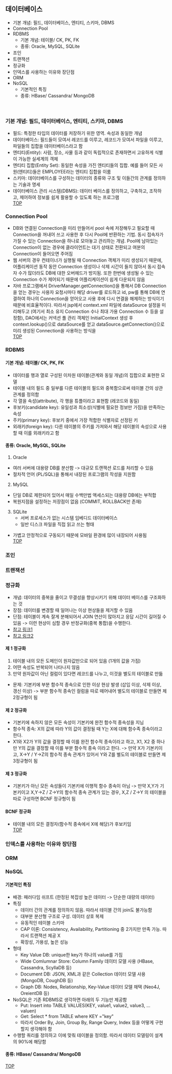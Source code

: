 ## 데이터베이스
- 기본 개념: 필드, 데이터베이스, 엔티티, 스키마, DBMS
- Connection Pool
- RDBMS
  - 기본 개념: 테이블/ CK, PK, FK
  - 종류: Oracle, MySQL, SQLite
- 조인
- 트랜잭션
- 정규화
- 인덱스를 사용하는 이유와 장단점
- ORM
- NoSQL
  - 기본적인 특징
  - 종류: HBase/ Cassandra/ MongoDB
<br><br><br>


### 기본 개념: 필드, 데이터베이스, 엔티티, 스키마, DBMS
- 필드: 특정한 타입의 데이터를 저장하기 위한 영역. 속성과 동일한 개념
- 데이터베이스: 필드들이 모여서 레코드를 이루고, 레코드가 모여서 파일을 이루고, 파일들의 집합을 데이터베이스라고 함
- 엔티티(Entity): 사람, 장소, 사물 등과 같이 독립적으로 존재하면서 고유하게 식별이 가능한 실세계의 객체
- 엔티티 집합(Entity Set): 동일한 속성을 가진 엔티티들의 집합. 예를 들어 모든 사원(엔티티)들은 EMPLOYEE라는 엔티티 집합을 이룸
- 스키마: 데이터베이스를 구성하는 데이터의 종류와 구조 및 이들간의 관계를 정의하는 기술과 명세
- 데이터베이스 관리 시스템(DBMS): 데이터 베이스를 정의하고, 구축하고, 조작하고, 제어하여 정보를 쉽게 활용할 수 있도록 하는 프로그램  
<a href="#top">TOP</a>

### Connection Pool
- DB와 연결된 Connection을 미리 만들어서 pool 속에 저장해두고 필요할 때 Connection을 꺼내어 쓰고 사용한 후 다시 Pool에 반환하는 기법. 동시 접속자가 가질 수 있는 Connection을 하나로 모아놓고 관리하는 개념. Pool에 남아있는 Connection이 없는 경우에 클라이언트는 대기 상태로 전환되고 여분의 Connection이 들어오면 주어짐
- 웹 서버의 경우 컨테이너가 실행될 때 Connection 객체가 미리 생성되기 때문에, 어플리케이션 동작 동안 Connection 생성이나 삭제 시간이 들지 않아서 동시 접속자 수가 많더라도 DB에 대한 오버헤드가 방지됨. 또한 한번에 생성될 수 있는 Connection 수가 제어되기 때문에 어플리케이션이 쉽게 다운되지 않음
- 자바 프로그램에서 DriverManager.getConnection()을 통해서 DB Connection을 얻는 경우는 사용자 요청시마다 해당 driver를 로드하고 id, pw를 통해 DB에 연결하여 하나의 Connection을 얻어오고 사용 후에 다시 연결을 해제하는 방식이기 때문에 비효율적이다. 따라서 jsp에서 context.xml 파일에 dataSource 설정을 미리해두고 (여기서 최소 유지 Connection 수나 최대 가용 Connection 수 등을 설정함), DAO에서는 커넥션 풀 관리 객체인 InitialContext 생성 후 context.lookup()으로 dataSource를 얻고 dataSource.getConnection()으로 미리 생성된 Connection을 사용하는 방식을  
<a href="#top">TOP</a>

### RDBMS
#### 기본 개념: 테이블/ CK, PK, FK
- 데이터를 행과 열로 구성된 이차원 테이블(관계와 동일 개념)의 집합으로 표현한 모델
- 테이블 내의 필드 중 일부를 다른 테이블의 필드와 중복함으로써 테이블 간의 상관 관계를 정의함
- 각 열을 속성(attribute), 각 행을 튜플이라고 표현함 (레코드와 동일)
- 후보키(candidate key): 유일성과 최소성(식별에 필요한 정보만 가짐)을 만족하는 속성
- 주키(primary key): 후보키 중에서 가장 적합한 식별자로 선정된 키
- 외래키(foreign key): 다른 테이블의 주키를 가져와서 해당 테이블의 속성으로 사용할 때 이를 외래키라고 함

#### 종류: Oracle, MySQL, SQLite
1) Oracle
  - 여러 서버에 대용량 DB를 분산함 -> 대규모 트랜잭션 로드를 처리할 수 있음
  - 절차적 언어 (PL/SQL)을 통해서 내장된 프로그램의 작성을 지원함
2) MySQL
  - 단일 DB로 제한되어 있어서 매일 수백만법 액세스되는 대용량 DB에는 부적합
  - 복원지점을 설정하는 저장점이 없음 (COMMIT, ROLLBACK만 존재)
3) SQLite
	- 서버 프로세스가 없는 시스템 임베디드 데이터베이스
	- 일반 디스크 파일을 직접 읽고 쓰는 형태
  - 가볍고 안정적으로 구동되기 때문에 모바일 환경에 많이 내장되어 사용됨  
<a href="#top">TOP</a>

### 조인

### 트랜잭션

### 정규화
- 개념: 데이터의 중복을 줄이고 무결성을 향상시키기 위해 데이터 베이스를 구조화하는 것
- 장점: 데이터를 변경할 때 일어나는 이상 현상들을 제거할 수 있음
- 단점: 테이블이 계속 잘게 분해되어서 JOIN 연산이 많아지고 응답 시간이 길어질 수 있음 -> 이런 현상이 심할 경우 반정규화(중복 통합)을 수행한다.
- [참고 링크1](https://wkdtjsgur100.github.io/database-normalization/)
- [참고 링크2](https://beansberries.tistory.com/entry/%EB%8D%B0%EC%9D%B4%ED%84%B0-%EC%A2%85%EC%86%8D%EC%84%B1%EA%B3%BC-%EC%A0%95%EA%B7%9C%ED%99%94)

#### 제 1 정규화
1) 테이블 내의 모든 도메인이 원자값만으로 되어 있음 (1개의 값을 가짐)
2) 어떤 속성도 반복되어 나타나지 않음
3) 만약 원자값이 아닌 컬럼이 있다면 레코드를 나누고, 이것을 별도의 테이블로 만듦
- 문제: 기본키에 부분 함수적 종속으로 인한 이상 현상 발생 (삽입 이상, 삭제 이상, 갱신 이상)
-> 부분 함수적 종속인 컬럼을 따로 떼어내어 별도의 테이블로 만들면 제2정규형이 됨

#### 제 2 정규화
- 기본키에 속하지 않은 모든 속성이 기본키에 완전 함수적 종속성을 지님
- 함수적 종속: X의 값에 따라 Y의 값이 결정될 때 Y는 X에 대해 함수족 종속이라고 한다.
- X1와 X2가 Y의 값을 결정할 때 이를 완전 함수적 종속이라고 하고, X1, X2 중 하나만 Y의 값을 결정할 때 이를 부분 함수적 종속 이라고 한다.
-> 만약 X가 기본키이고, X->Y / Y->Z의 함수적 종속 관계가 있어서 Y와 Z를 별도의 테이블로 만들면 제3정규형이 됨

#### 제 3 정규화
- 기본키가 아닌 모든 속성들이 기본키에 이행적 함수 종속이 아님
-> 만약 X,Y가 기본키이고 X,Y->Z / Z->Y의 함수적 종속 관계가 있는 경우, X,Z / Z->Y 의 테이블을 따로 구성하면 BCNF 정규형이 됨

#### BCNF 정규화
- 테이블 내의 모든 결정자(함수적 종속에서 X에 해당)가 후보키임  
<a href="#top">TOP</a>

### 인덱스를 사용하는 이유와 장단점

### ORM

### NoSQL
#### 기본적인 특징
- 배경: 패러다임 쉬프트 (한정된 복잡성 높은 데이터 -> 단순한 대량의 데이터)
- 특징
  - 데이터 간의 관계를 정의하지 않음. 따라서 테이블 간의 join도 불가능함
  - 대부분 분산형 구조로 구성. 데이터 상호 복제
  - 유동적인 테이블 스키마
  - CAP 이론: Consistency, Availability, Partitioning 중 2가지만 만족 가능. 따라서 트랜잭션 제공 X
  - 확장성, 가용성, 높은 성능
- 형태
  - Key Value DB: unique한 key가 하나의 value를 가짐
  - Wide Comlumnar Store: Column Family 데이터 모델 사용 (HBase, Cassandra, ScyllaDB 등)
  - Document DB: JSON, XML과 같은 Collection 데이터 모델 사용 (MongoDB, CoughDB 등)
  - Graph DB: Nodes, Relationship, Key-Value 데이터 모델 채택 (Neo4J, OreientDB 등)
- NoSQL은 기존 RDBMS로 생각하면 아래의 두 기능만 제공함
  - Put: Insert into TABLE VALUES(KEY, value1, value2, value3, ... valuen)
  - Get: Select * from TABLE where KEY ="key"
  - 따라서 Order By, Join, Group By, Range Query, Index 등을 어떻게 구현할지 생각해야 함
- 수행할 쿼리를 정의하고 이에 맞춰 테이블을 정의함. 따라서 데이터 모델링이 설계의 90%에 해당함  

#### 종류: HBase/ Cassandra/ MongoDB
<a href="#top">TOP</a>
